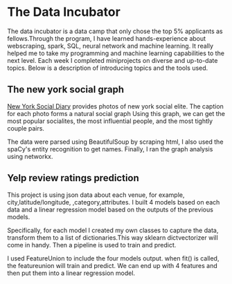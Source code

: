 # The Data Incubator
The data incubator is a data camp that only chose the top 5% applicants 
as fellows.Through the program, I have learned hands-experience 
about webscraping, spark, SQL, neural network and machine learning. 
It really helped me to take my programming and machine learning 
capabilities to the next level. Each week I completed miniprojects on
diverse and up-to-date topics. Below is a description of introducing topics
and the tools used.

## The new york social graph
[New York Social Diary](http://www.newyorksocialdiary.com/) provides photos
of new york social elite. The caption for each photo forms a natural social graph 
Using this graph, we can get the most popular socialites, the most influential
people, and the most tightly couple pairs.

The data were parsed using BeautifulSoup by scraping html, I also used the spaCy's
entity recognition to get names. Finally, I ran the graph analysis using networkx.

## Yelp review ratings prediction
This project is using json data about each venue, for example, city,latitude/longitude,
,category,attributes. I built 4 models based on each data and a linear regression
model based on the outputs of the previous models.

Specifically, for each model I created my own classes to capture the data, transform them to a list of
dictionaries.This way sklearn dictvectorizer will come in handy. Then a pipeline is used
to train and predict.

I used FeatureUnion to include the four models output. when fit() is called, the featureunion will train
and predict. We can end up with 4 features and then put them into a linear regression model.
